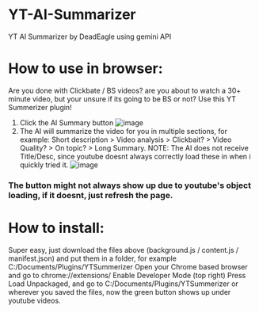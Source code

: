 # YT-AI-Summarizer 
YT AI Summarizer  by DeadEagle using gemini API
# How to use in browser:
Are you done with Clickbate / BS videos? are you about to watch a 30+ minute video, but your unsure if its going to be BS or not?
Use this YT Summerizer plugin!
1. Click the AI Summary button
![image](https://github.com/user-attachments/assets/b0d6f40e-9f87-4616-af86-005528508b2d)
2. The AI will summarize the video for you in multiple sections, for example: Short description > Video analysis > Clickbait? > Video Quality? > On topic? > Long Summary.
NOTE: The AI does not receive Title/Desc, since youtube doesnt always correctly load these in when i quickly tried it.
![image](https://github.com/user-attachments/assets/aaf9d626-52c2-4550-b409-c47129d0ba87)
### The button might not always show up due to youtube's object loading, if it doesnt, just refresh the page.

# How to install:
Super easy, just download the files above (background.js / content.js / manifest.json)
and put them in a folder, for example C:/Documents/Plugins/YTSummerizer 
Open your Chrome based browser and go to chrome://extensions/
Enable Developer Mode (top right)
Press Load Unpackaged, and go to C:/Documents/Plugins/YTSummerizer or wherever you saved the files, now the green button shows up under youtube videos.
